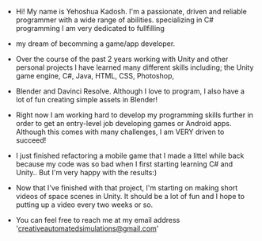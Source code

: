 - Hi! My name is Yehoshua Kadosh. I'm a passionate, driven and reliable programmer with a wide range of abilities. specializing in C# programming I am very dedicated to fullfilling
- my dream of becomming a game/app developer.
- Over the course of the past 2 years working with Unity and other personal projects I have learned many different skills including; the Unity game engine, C#, Java, HTML, CSS, Photoshop,
- Blender and Davinci Resolve. Although I love to program, I also have a lot of fun creating simple assets in Blender!
- Right now I am working hard to develop my programming skills further in order to get an entry-level job developing games or Android apps. Although this comes with many challenges, I am VERY driven to succeed!
- I just finished refactoring a mobile game that I made a littel while back because my code was so bad when I first starting learning C# and Unity.. But I'm very happy with the results:)
- Now that I've finished with that project, I'm starting on making short videos of space scenes in Unity. It should be a lot of fun and I hope to putting up a video every two weeks or so.

- You can feel free to reach me at my email address 'creativeautomatedsimulations@gmail.com'
